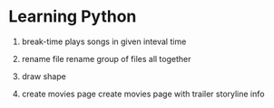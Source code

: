# Learning Python
1. break-time
    plays songs in given inteval time

2. rename file
    rename group of files all together
4. draw shape

5. create movies page
    create movies page 
        with trailer
            storyline
            info
